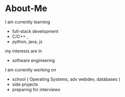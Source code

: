 # About-Me

I am currently learning 
- full-stack development
-  C/C++ , 
- python, java, js

my interests are in
- software engineering

I am currently working on
- school ( Operating Systems, adv webdev, databases )
- side projects
- preparing for interviews
